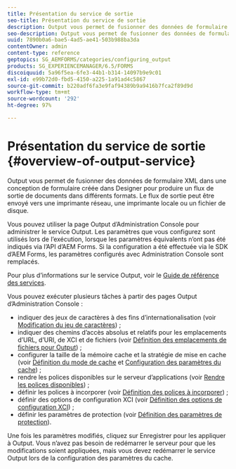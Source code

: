 ```yaml
---
title: Présentation du service de sortie
seo-title: Présentation du service de sortie
description: Output vous permet de fusionner des données de formulaire XML dans une conception de formulaire créée dans Designer pour produire un flux de sortie de documents dans différents formats.
seo-description: Output vous permet de fusionner des données de formulaire XML dans une conception de formulaire créée dans Designer pour produire un flux de sortie de documents dans différents formats.
uuid: 7890b0a6-bae5-4ad5-ae41-503b988ba3da
contentOwner: admin
content-type: reference
geptopics: SG_AEMFORMS/categories/configuring_output
products: SG_EXPERIENCEMANAGER/6.5/FORMS
discoiquuid: 5a96f5ea-6fe3-44b1-b314-14097b9e9c01
exl-id: e99b72d0-fbd5-4150-a225-1a91ad4c5867
source-git-commit: b220adf6fa3e9faf94389b9a9416b7fca2f89d9d
workflow-type: tm+mt
source-wordcount: '292'
ht-degree: 97%

---
```


# Présentation du service de sortie {#overview-of-output-service}

Output vous permet de fusionner des données de formulaire XML dans une conception de formulaire créée dans Designer pour produire un flux de sortie de documents dans différents formats. Le flux de sortie peut être envoyé vers une imprimante réseau, une imprimante locale ou un fichier de disque.

Vous pouvez utiliser la page Output d’Administration Console pour administrer le service Output. Les paramètres que vous configurez sont utilisés lors de l’exécution, lorsque les paramètres équivalents n’ont pas été indiqués via l’API d’AEM Forms. Si la configuration a été effectuée via le SDK d’AEM Forms, les paramètres configurés avec Administration Console sont remplacés.

Pour plus d’informations sur le service Output, voir le [Guide de référence des services](https://www.adobe.com/go/learn_aemforms_services_61).

Vous pouvez exécuter plusieurs tâches à partir des pages Output d’Administration Console :

* indiquer des jeux de caractères à des fins d’internationalisation (voir [Modification du jeu de caractères](/help/forms/using/admin-help/change-character-set.md#change-the-character-set)) ;
* indiquer des chemins d’accès absolus et relatifs pour les emplacements d’URL, d’URI, de XCI et de fichiers (voir [Définition des emplacements de fichiers pour Output](/help/forms/using/admin-help/specify-file-locations-output.md#specify-file-locations-for-output)) ;
* configurer la taille de la mémoire cache et la stratégie de mise en cache (voir [Définition du mode de cache](/help/forms/using/admin-help/configuring-caching-output.md#specifying-the-cache-mode) et [Configuration des paramètres du cache](/help/forms/using/admin-help/configuring-caching-output.md#configuring-cache-settings)) ;
* rendre les polices disponibles sur le serveur d’applications (voir [Rendre les polices disponibles](/help/forms/using/admin-help/make-fonts-available.md#make-fonts-available)) ;
* définir les polices à incorporer (voir [Définition des polices à incorporer](/help/forms/using/admin-help/specify-fonts-embed.md#specify-fonts-to-embed)) ;
* définir des options de configuration XCI (voir [Définition des options de configuration XCI](/help/forms/using/admin-help/specify-xci-configuration-options.md#specify-xci-configuration-options)) ;
* définir les paramètres de protection (voir [Définition des paramètres de protection](/help/forms/using/admin-help/specify-security-settings.md#specify-security-settings)).

Une fois les paramètres modifiés, cliquez sur Enregistrer pour les appliquer à Output. Vous n’avez pas besoin de redémarrer le serveur pour que les modifications soient appliquées, mais vous devez redémarrer le service Output lors de la configuration des paramètres du cache.
